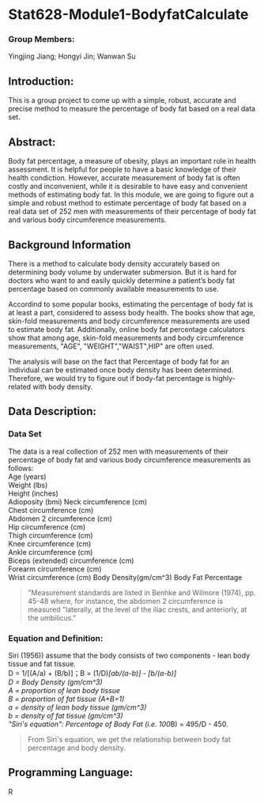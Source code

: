 # Stat628-Module1-BodyfatCalculate
### Group Members: 
Yingjing Jiang; Hongyi Jin; Wanwan Su
## Introduction:
This is a group project to come up with a simple, robust, accurate and precise method to measure the percentage of body fat based on a real data set.

## Abstract:
Body fat percentage, a measure of obesity, plays an important role in health assessment. It is helpful for people to have a basic knowledge of their health condiction. However, accurate measurement of body fat is often costly and inconvenient, while it is desirable to have easy and convenient methods of estimating body fat. 
In this module, we are going to figure out a simple and robust method to estimate percentage of body fat based on a real data set of 252 men with measurements of their percentage of body fat and various body circumference measurements.

## Background Information 

There is a method to calculate body density accurately based on determining body volume by underwater submersion. But it is hard for doctors who want to and easily quickly determine a patient’s body fat percentage based on commonly available measurements to use.

Accordind to some popular books, estimating the percentage of body fat is at least a part, considered to assess body health. The books show that age, skin-fold measurements and body circumference measurements are used to estimate body fat. Additionally, online body fat percentage calculators show that among age, skin-fold measurements and body circumference measurements, "AGE", "WEIGHT","WAIST",HIP" are often used.

The analysis will base on the fact that Percentage of body fat for an individual can be estimated once body density has been determined. Therefore, we would try to figure out if body-fat percentage is highly-related with body density.


## Data Description:
### Data Set
The data is a real collection of 252 men with measurements of their percentage of body fat and various body circumference measurements as follows:
<br>Age (years)  
Weight (lbs)  
Height (inches)  
Adioposity (bmi)
Neck circumference (cm)  
Chest circumference (cm)  
Abdomen 2 circumference (cm)  
Hip circumference (cm)  
Thigh circumference (cm)  
Knee circumference (cm)  
Ankle circumference (cm)  
Biceps (extended) circumference (cm)  
Forearm circumference (cm)  
Wrist circumference (cm) 
Body Density(gm/cm^3)
Body Fat Percentage

>"Measurement standards are listed in Benhke and Wilmore (1974), pp. 45-48 where, for instance, the abdomen 2 circumference is measured "laterally, at the level of the iliac crests, and anteriorly, at the umbilicus."

### Equation and  Definition:
Siri (1956)) assume that the body consists of two components - lean body tissue and fat tissue.
<br> D = 1/[(A/a) + (B/b)]；B = (1/D)*[ab/(a-b)] - [b/(a-b)]
<br> D = Body Density (gm/cm^3)
<br> A = proportion of lean body tissue 
<br> B = proportion of fat tissue (A+B=1)
<br> a = density of lean body tissue (gm/cm^3) 
<br> b = density of fat tissue (gm/cm^3) 
<br>"Siri's equation":  Percentage of Body Fat (i.e. 100*B) = 495/D - 450.  

>From Siri's equation, we get the relationship between body fat percentage and  body density.

## Programming Language:
R

